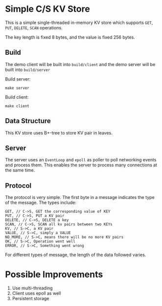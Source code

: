 # Simple C/S KV Store

This is a simple single-threaded in-memory KV store which supports `GET`, `PUT`, `DELETE`, `SCAN` operations.

The key length is fixed 8 bytes, and the value is fixed 256 bytes.

## Build

The demo client will be built into `build/client` and the demo server will be built into `build/server`

Build server:

```
make server
```

Build client:

```
make client
```

## Data Structure

This KV store uses B+-tree to store KV pair in leaves.

## Server

The server uses an `EventLoop` and `epoll` as poller to poll networking events and process them. This enables the server to process many connections at the same time.

## Protocol

The protocol is very simple. The first byte in a message indicates the type of the message. The types include:

```
GET, // C->S, GET the corresponding value of KEY
PUT, // C->S, PUT a KV pair
DELETE, // C->S, DELETE a key
SCAN, // C->S, SCAN all kv pairs between two KEYs
KV, // S->C, a KV pair
VALUE, // S->C, simply a VALUE
NO_MORE, // S->C, means there will be no more KV pairs
OK, // S->C, Operation went well
ERROR, // S->C, Something went wrong
```

For different types of message, the length of the data followed varies. 

# Possible Improvements

1. Use multi-threading
2. Client uses epoll as well
3. Persistent storage